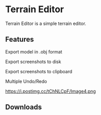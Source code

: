 # Terrain Editor
Terrain Editor is a simple terrain editor.

## Features
Export model in .obj format

Export screenshots to disk

Export screenshots to clipboard

Multiple Undo/Redo

https://i.postimg.cc/tChNLCpF/Image4.png


## Downloads
